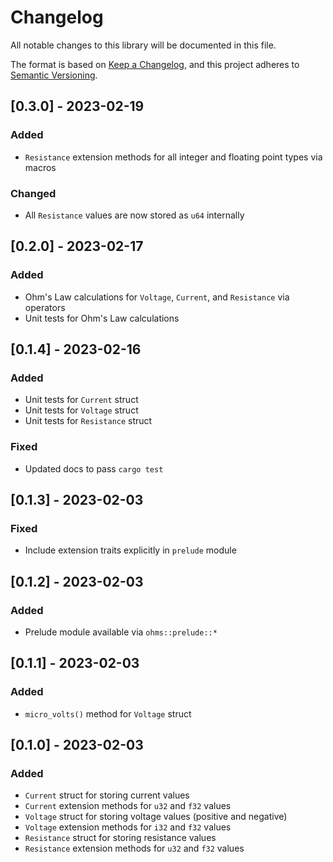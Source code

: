 # Changelog
All notable changes to this library will be documented in this file.

The format is based on [Keep a Changelog](https://keepachangelog.com/en/1.0.0/),
and this project adheres to [Semantic Versioning](https://semver.org/spec/v2.0.0.html).

## [0.3.0] - 2023-02-19

### Added

- `Resistance` extension methods for all integer and floating point types via macros

### Changed

- All `Resistance` values are now stored as `u64` internally

## [0.2.0] - 2023-02-17

### Added

- Ohm's Law calculations for `Voltage`, `Current`, and `Resistance` via operators
- Unit tests for Ohm's Law calculations

## [0.1.4] - 2023-02-16

### Added

- Unit tests for `Current` struct
- Unit tests for `Voltage` struct
- Unit tests for `Resistance` struct

### Fixed

- Updated docs to pass `cargo test`

## [0.1.3] - 2023-02-03

### Fixed

- Include extension traits explicitly in `prelude` module

## [0.1.2] - 2023-02-03

### Added

- Prelude module available via `ohms::prelude::*`

## [0.1.1] - 2023-02-03

### Added

- `micro_volts()` method for `Voltage` struct

## [0.1.0] - 2023-02-03

### Added

- `Current` struct for storing current values
- `Current` extension methods for `u32` and `f32` values
- `Voltage` struct for storing voltage values (positive and negative)
- `Voltage` extension methods for `i32` and `f32` values
- `Resistance` struct for storing resistance values
- `Resistance` extension methods for `u32` and `f32` values

